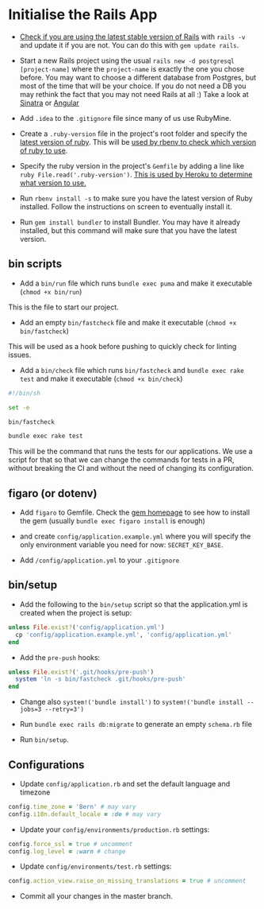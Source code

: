# Initialise the Rails App

* [Check if you are using the latest stable version of Rails](http://rubyonrails.org/) with `rails -v` and update it if you are not. You can do this with `gem update rails`.

* Start a new Rails project using the usual `rails new -d postgresql [project-name]` where the `project-name` is exactly the one you chose before.
You may want to choose a different database from Postgres, but most of the time that will be your choice.
If you do not need a DB you may rethink the fact that you may not need Rails at all :) Take a look at [Sinatra](http://www.sinatrarb.com/) or [Angular](https://angular.io/)

* Add `.idea` to the `.gitignore` file since many of us use RubyMine.

* Create a `.ruby-version` file in the project's root folder and specify the [latest version of ruby](https://www.ruby-lang.org/en/downloads/).
This will be [used by rbenv to check which version of ruby to use](https://github.com/rbenv/rbenv#choosing-the-ruby-version).

* Specify the ruby version in the project's `Gemfile` by adding a line like `ruby File.read('.ruby-version')`.
[This is used by Heroku to determine what version to use.](https://devcenter.heroku.com/articles/ruby-versions)

* Run `rbenv install -s` to make sure you have the latest version of Ruby installed. Follow the instructions on screen to eventually install it.

* Run `gem install bundler` to install Bundler. You may have it already installed, but this command will make sure that you have the latest version.

## bin scripts

* Add a `bin/run` file which runs `bundle exec puma` and make it executable (`chmod +x bin/run`)

This is the file to start our project.

* Add an empty `bin/fastcheck` file and make it executable (`chmod +x bin/fastcheck`)

This will be used as a hook before pushing to quickly check for linting issues.

* Add a `bin/check` file which runs `bin/fastcheck` and `bundle exec rake test` and make it executable (`chmod +x bin/check`)

```sh
#!/bin/sh

set -e

bin/fastcheck

bundle exec rake test
```

This will be the command that runs the tests for our applications.
We use a script for that so that we can change the commands for tests in a PR, without breaking the CI and without the need of changing its configuration.

## figaro (or dotenv)

* Add `figaro` to Gemfile. Check the [gem homepage](https://github.com/laserlemon/figaro) to see how to install the gem
(usually `bundle exec figaro install` is enough)

* and create `config/application.example.yml` where you will specify the only environment variable you need for now:
  `SECRET_KEY_BASE`.

* Add `/config/application.yml` to your `.gitignore`

## bin/setup

* Add the following to the `bin/setup` script so that the application.yml is created when the project is setup:

```ruby
unless File.exist?('config/application.yml')
  cp 'config/application.example.yml', 'config/application.yml'
end
```

* Add the `pre-push` hooks:

```ruby
unless File.exist?('.git/hooks/pre-push')
  system 'ln -s bin/fastcheck .git/hooks/pre-push'
end
```

* Change also  `system!('bundle install')` to `system!('bundle install --jobs=3 --retry=3')`

* Run `bundle exec rails db:migrate` to generate an empty `schema.rb` file
* Run `bin/setup`.

## Configurations

* Update `config/application.rb` and set the default language and timezone

```ruby
config.time_zone = 'Bern' # may vary
config.i18n.default_locale = :de # may vary
```

* Update your `config/environments/production.rb` settings:

```ruby
config.force_ssl = true # uncomment
config.log_level = :warn # change
```

* Update `config/environments/test.rb` settings:

```ruby
config.action_view.raise_on_missing_translations = true # uncomment
```

* Commit all your changes in the master branch.
